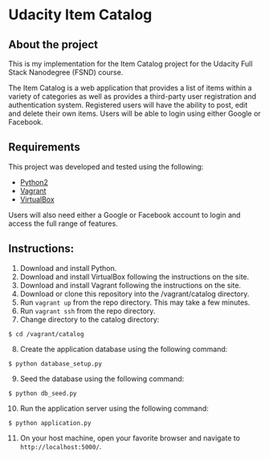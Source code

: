 # Udacity Item Catalog

## About the project

This is my implementation for the Item Catalog project for the
Udacity Full Stack Nanodegree (FSND) course.

The Item Catalog is a web application that provides a list of items
within a variety of categories as well as provides a third-party user
registration and authentication system. Registered users will have the
ability to post, edit and delete their own items. Users will be able
to login using either Google or Facebook.

## Requirements
This project was developed and tested using the following:
  * [Python2](https://www.python.org/)
  * [Vagrant](https://www.vagrantup.com/)
  * [VirtualBox](https://www.virtualbox.org/)

Users will also need either a Google or Facebook account to login and
access the full range of features.

## Instructions:

  1. Download and install Python.
  2. Download and install VirtualBox following the instructions on the site.
  3. Download and install Vagrant following the instructions on the site.
  4. Download or clone this repository into the /vagrant/catalog directory.
  5. Run `vagrant up` from the repo directory.  This may take a few minutes.
  6. Run `vagrant ssh` from the repo directory.
  7. Change directory to the catalog directory:
  ```
  $ cd /vagrant/catalog
  ```
  8. Create the application database using the following command:
  ```
  $ python database_setup.py
  ```
  9. Seed the database using the following command:
  ```
  $ python db_seed.py
  ```
  10. Run the application server using the following command:
  ```
  $ python application.py
  ```
  11. On your host machine, open your favorite browser and navigate to `http://localhost:5000/`.